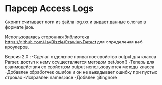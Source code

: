 # Парсер Access Logs

Скрипт считывает логи из файла log.txt и выдает данные о логах в формате json.

Использовалась сторонняя библиотека https://github.com/JayBizzle/Crawler-Detect для определения веб кроулеров.

Версия 2.0 : 
-Сделал отдельное приватное свойство output для класса Parser, доступ к нему осуществляется методом getJson()
-Теперь для взаимодействия со свойством output использовуются методы класса
-Добавлен обработчек ошибок и он не выкидывает ошибку при пустых строках
-Исправлен namespace
-Добвлен gitingnore

